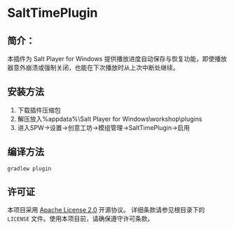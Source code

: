 # SaltTimePlugin
## 简介：
本插件为 Salt Player for Windows 提供播放进度自动保存与恢复功能，即使播放器意外崩溃或强制关闭，也能在下次播放时从上次中断处继续。
## 安装方法
1.  下载插件压缩包
2.  解压放入%appdata%\Salt Player for Windows\workshop\plugins
3.  进入SPW→设置→创意工坊→模组管理→SaltTimePlugin→启用
## 编译方法
```
gradlew plugin
```
## 许可证
本项目采用 [Apache License 2.0](LICENSE) 开源协议。
详细条款请参见根目录下的 `LICENSE` 文件。使用本项目前，请确保遵守许可条款。
